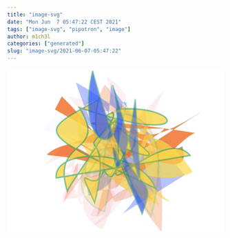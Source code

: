 ```yaml
---
title: "image-svg"
date: "Mon Jun  7 05:47:22 CEST 2021"
tags: ["image-svg", "pipotron", "image"]
author: m1ch3l
categories: ["generated"]
slug: "image-svg/2021-06-07-05:47:22"
---
```


![](image.svg)
